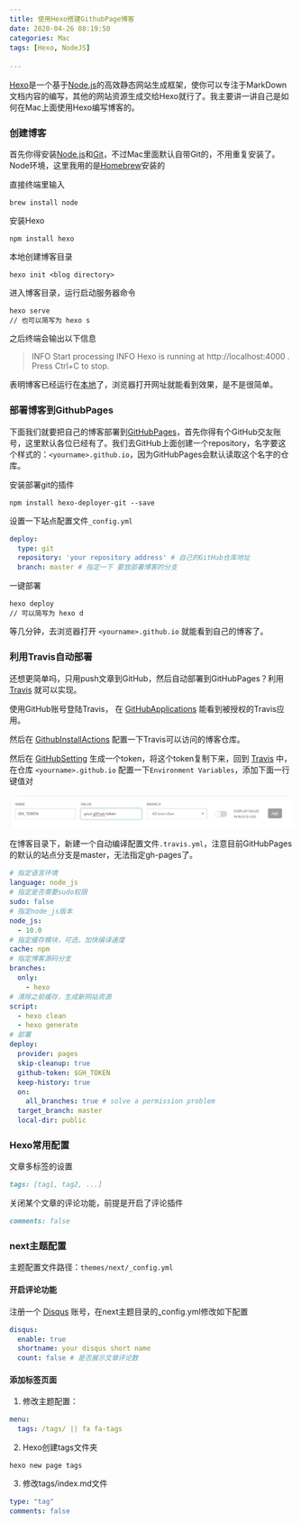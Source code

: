 ```yaml
---
title: 使用Hexo搭建GithubPage博客
date: 2020-04-26 08:19:50
categories: Mac
tags: [Hexo, NodeJS]

---
```


[Hexo](https://hexo.io/zh-cn/)是一个基于[Node.js](https://nodejs.org/)的高效静态网站生成框架，使你可以专注于MarkDown文档内容的编写，其他的网站资源生成交给Hexo就行了。我主要讲一讲自己是如何在Mac上面使用Hexo编写博客的。
<!-- more -->

### 创建博客

首先你得安装[Node.js](https://nodejs.org/)和[Git](https://git-scm.com/)，不过Mac里面默认自带Git的，不用重复安装了。Node环境，这里我用的是[Homebrew](https://brew.sh/index_zh-cn)安装的

直接终端里输入

```shell
brew install node
```

安装Hexo

```shell
npm install hexo
```

本地创建博客目录

```shell
hexo init <blog directory>
```

进入博客目录，运行启动服务器命令

```shell
hexo serve
// 也可以简写为 hexo s
```

之后终端会输出以下信息

>  INFO  Start processing
>  INFO  Hexo is running at http://localhost:4000 . Press Ctrl+C to stop.

表明博客已经运行在[本地](http://localhost:4000)了，浏览器打开网址就能看到效果，是不是很简单。

### 部署博客到GithubPages

下面我们就要把自己的博客部署到[GitHubPages](https://github.com)，首先你得有个GitHub交友账号，这里默认各位已经有了。我们去GitHub上面创建一个repository，名字要这个样式的：`<yourname>.github.io`，因为GitHubPages会默认读取这个名字的仓库。

安装部署git的插件

```shell
npm install hexo-deployer-git --save
```

设置一下站点配置文件`_config.yml`

```yaml
deploy:
  type: git
  repository: 'your repository address' # 自己的GitHub仓库地址
  branch: master # 指定一下 要放部署博客的分支
```

一键部署

```shell
hexo deploy
// 可以简写为 hexo d
```

等几分钟，去浏览器打开 `<yourname>.github.io` 就能看到自己的博客了。



### 利用Travis自动部署

还想更简单吗，只用push文章到GitHub，然后自动部署到GitHubPages？利用 [Travis](https://travis-ci.org/) 就可以实现。

使用GitHub账号登陆Travis， 在 [GitHubApplications](https://github.com/settings/applications) 能看到被授权的Travis应用。

然后在 [GithubInstallActions](https://github.com/settings/installations) 配置一下Travis可以访问的博客仓库。

然后在 [GitHubSetting](https://github.com/settings/tokens) 生成一个token，将这个token复制下来，回到 [Travis](https://travis-ci.com/getting_started) 中，在仓库 `<yourname>.github.io` 配置一下`Environment Variables`，添加下面一行键值对

![ghtoken](/images/Travis_GH_TOKEN.png)

在博客目录下，新建一个自动编译配置文件`.travis.yml`，注意目前GitHubPages的默认的站点分支是master，无法指定gh-pages了。

```yaml
# 指定语言环境
language: node_js
# 指定是否需要sudo权限
sudo: false
# 指定node_js版本
node_js:
  - 10.0
# 指定缓存模块，可选，加快编译速度
cache: npm
# 指定博客源码分支
branches:
  only:
    - hexo
# 清除之前缓存，生成新网站资源
script:
  - hexo clean
  - hexo generate
# 部署
deploy:
  provider: pages
  skip-cleanup: true
  github-token: $GH_TOKEN
  keep-history: true
  on:
    all_branches: true # solve a permission problem
  target_branch: master
  local-dir: public
```

### Hexo常用配置

文章多标签的设置
```markdown
tags: [tag1, tag2, ...]
```
关闭某个文章的评论功能，前提是开启了评论插件

```markdown
comments: false
```

### next主题配置

主题配置文件路径：`themes/next/_config.yml`

#### 开启评论功能

注册一个 [Disqus](https://disqus.com/) 账号，在next主题目录的_config.yml修改如下配置
```yaml
disqus:
  enable: true
  shortname: your disqus short name
  count: false # 是否展示文章评论数
```

#### 添加标签页面
1. 修改主题配置：

```yaml
menu:
  tags: /tags/ || fa fa-tags
```

2. Hexo创建tags文件夹

```shell
hexo new page tags
```
3. 修改tags/index.md文件

```yaml
type: "tag"
comments: false
```
